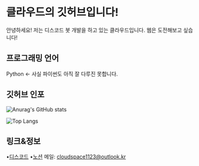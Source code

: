 # 클라우드의 깃허브입니다!
안녕하세요! 저는 디스코드 봇 개발을 하고 있는 클라우드입니다.
웹은 도전해보고 싶습니다!

## 프로그래밍 언어
Python ← 사실 파이썬도 아직 잘 다루진 못합니다.

## 깃허브 인포
![Anurag's GitHub stats](https://github-readme-stats.vercel.app/api?username=backspaceCL&show_icons=true&theme=tokyonight)

![Top Langs](https://github-readme-stats.vercel.app/api/top-langs/?username=backspaceCL&layout=compact&theme=tokyonight)

## 링크&정보
•[디스코드](https://discord.com/channels/@cloud2077_)
•[노션](https://pickled-emperor-9ab.notion.site/e73cfebf5e174793a71b2e42caf59c17?pvs=4)
메일: cloudspace1123@outlook.kr
